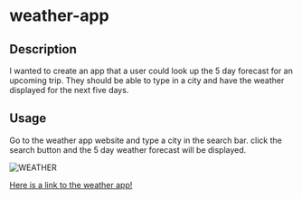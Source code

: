 # weather-app

## Description

I wanted to create an app that a user could look up the 5 day forecast for an upcoming trip. They should be able to type in a city and have the weather displayed for the next five days.
## Usage 

Go to the weather app website and type a city in the search bar. click the search button and the 5 day weather forecast will be displayed.  

![WEATHER ](https://user-images.githubusercontent.com/110742147/192427504-9da438c9-f8fb-4a1e-9c3a-43f914ae5371.jpg)

[Here is a link to the weather app!](https://jacksonahumada.github.io/Work-Day-Scheduler/)
